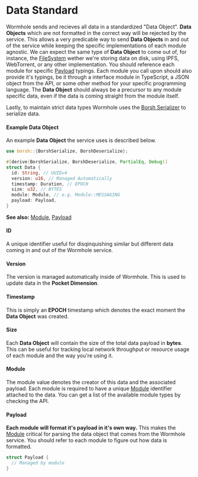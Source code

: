 # Data Standard

Wormhole sends and recieves all data in a standardized "Data Object". **Data Objects** which are not formatted in the correct way will be rejected by the service. This allows a very predicable way to send **Data Objects** in and out of the service while keeping the specific implementations of each module agnostic. We can expect the same type of **Data Object** to come out of, for instance, the [FileSystem](filesystem/overview) wether we're storing data on disk, using IPFS, WebTorrent, or any other implementation. You should reference each module for specific [Payload](#payload) typings. Each module you call upon should also provide it's typings, be it through a interface module in TypeScript, a JSON object from the API, or some other method for your specific programming language. The **Data Object** should always be a precursor to any module specific data, even if the data is coming straight from the module itself.

Lastly, to maintain strict data types Wormhole uses the [Borsh Serializer](https://borsh.io/) to serialize data.

#### Example Data Object

An example **Data Object** the service uses is described below. 

```rust
use borsh::{BorshSerialize, BorshDeserialize};

#[derive(BorshSerialize, BorshDeserialize, PartialEq, Debug)]
struct Data {
  id: String, // UUIDv4
  version: u16, // Managed Automatically
  timestamp: Duration, // EPOCH
  size: u32, // BYTES
  module: Module, // e.g. Module::MESSAGING
  payload: Payload,
}
```

**See also:** [Module](modules/interface.md), [Payload](data/standard.md#Payload)


#### ID

A unique identifier useful for disqinquishing similar but different data coming in and out of the Wormhole service.

#### Version

The version is managed automatically inside of Wormhole. This is used to update data in the **Pocket Dimension**.

#### Timestamp

This is simply an **EPOCH** timestamp which denotes the exact moment the **Data Object** was created.

#### Size

Each **Data Object** will contain the size of the total data payload in **bytes**. This can be useful for tracking local network throughput or resource usage of 
each module and the way you're using it.

#### Module

The module value denotes the creator of this data and the associated payload. Each module is required to have a unique [Module](modules/core_types) identifier attached 
to the data. You can get a list of the available module types by checking the API.

#### Payload

**Each module will format it's payload in it's own way.** This makes the [Module](modules/core_types) critical for parsing the data object that comes from the Wormhole service. You should refer to each module to figure out how data is formatted.

```rust
struct Payload {
  // Managed by module
}
```